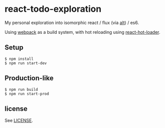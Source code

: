 # react-todo-exploration

My personal exploration into isomorphic react / flux (via [alt](https://github.com/goatslacker/alt)) / es6.

Using [webpack](http://webpack.github.io/) as a build system, with hot reloading using [react-hot-loader](https://github.com/gaearon/react-hot-loader).

## Setup

```shell
$ npm install
$ npm run start-dev
```

## Production-like

```shell
$ npm run build
$ npm run start-prod
```

## license

See [LICENSE](LICENSE).
